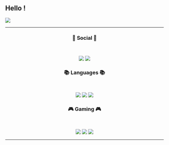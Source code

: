 ## Hello !

<!--
**tmdrbs1591/tmdrbs1591** is a ✨ _special_ ✨ repository because its `README.md` (this file) appears on your GitHub profile.

Here are some ideas to get you started:

- 🔭 I’m currently working on ...
- 🌱 I’m currently learning ...
- 👯 I’m looking to collaborate on ...
- 🤔 I’m looking for help with ...
- 💬 Ask me about ...
- 📫 How to reach me: ...
- 😄 Pronouns: ...
- ⚡ Fun fact: ...
-->
<img src="https://capsule-render.vercel.app/api?type=wave&color=0:0059B3,100:87CEEB&height=300&section=header&text=SeungGyun%20Github&fontSize=90&fontAlignY=39&fontColor=ffffff&animation=fadeIn&fontFamily=Verdana&strokeWidth=0&desc=Welcome%20to%20my%20profile&descSize=24&descAlignY=51&descAlign=62" />

<hr>

<h3 align="center"><b>💌 Social 💌 </b></h3>
</br>
<p align="center">
<a href="mailto:sdh230211@sdh.hs.kr"><img src="https://img.shields.io/badge/Gmail-D14836?style=for-the-badge&logo=gmail&logoColor=white"/></a>
<a href="https://www.instagram.com/nuyg_gnues"><img src="https://img.shields.io/badge/Instagram-%23E4405F.svg?style=for-the-badge&logo=Instagram&logoColor=white&link=https://www.instagram.com/nuyg_gnues"/></a>
</p>



<h3 align="center"><b>📚 Languages 📚</b></h3>
</br>
<p align="center">
<img src="https://img.shields.io/badge/c++-%2300599C.svg?style=for-the-badge&logo=c%2B%2B&logoColor=white"/>
<img src="https://img.shields.io/badge/c%23-%23239120.svg?style=for-the-badge&logo=c-sharp&logoColor=white"/>
<img src="https://img.shields.io/badge/c-00599C.svg?style=for-the-badge&logo=c&logoColor=white"/>
</p>



<h3 align="center"><b>🎮 Gaming 🎮</b></h3>
</br>
<p align="center">
<img src="https://img.shields.io/badge/unity-%23000000.svg?style=for-the-badge&logo=unity&logoColor=white"/>
<img src="https://img.shields.io/badge/Visual Studio-5C2D91.svg?style=for-the-badge&logo=Visual Studio&logoColor=white"/>
<img src="https://img.shields.io/badge/Rider-000000.svg?style=for-the-badge&logo=Rider&logoColor=white"/>

</p>

<hr>



